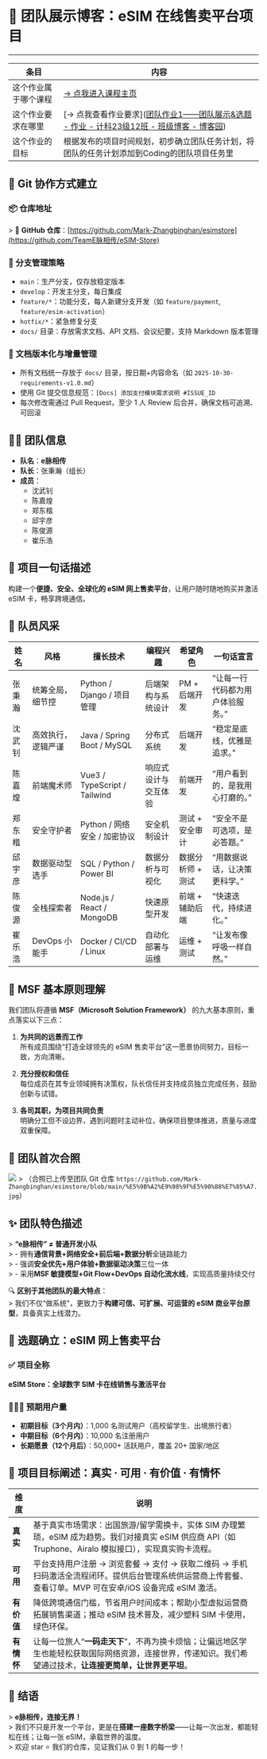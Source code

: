 # 🚀 团队展示博客：eSIM 在线售卖平台项目

---

| 条目                 | 内容                                                         |
| -------------------- | ------------------------------------------------------------ |
| 这个作业属于哪个课程 | [→ 点我进入课程主页](https://edu.cnblogs.com/campus/gdgy/Class12Grade23ComputerScience) |
| 这个作业要求在哪里   | [→ 点我查看作业要求]([团队作业1——团队展示&选题 - 作业 - 计科23级12班 - 班级博客 - 博客园](https://edu.cnblogs.com/campus/gdgy/Class12Grade23ComputerScience/homework/13471)) |
| 这个作业的目标       | 根据发布的项目时间规划，初步确立团队任务计划，将团队的任务计划添加到Coding的团队项目任务里 |

## 🌱 Git 协作方式建立

### 📦 仓库地址

&gt; 🔗 **GitHub 仓库**：[https://github.com/Mark-Zhangbinghan/esimstore](https://github.com/TeamE脉相传/eSIM-Store)  

### 🔧 分支管理策略

- `main`：生产分支，仅存放稳定版本
- `develop`：开发主分支，每日集成
- `feature/*`：功能分支，每人新建分支开发（如 `feature/payment`, `feature/esim-activation`）
- `hotfix/*`：紧急修复分支
- `docs/` 目录：存放需求文档、API 文档、会议纪要，支持 Markdown 版本管理

### 📄 文档版本化与增量管理

- 所有文档统一存放于 `docs/` 目录，按日期+内容命名（如 `2025-10-30-requirements-v1.0.md`）
- 使用 Git 提交信息规范：`[Docs] 添加支付模块需求说明 #ISSUE_ID`
- 每次修改需通过 Pull Request，至少 1 人 Review 后合并，确保文档可追溯、可回滚



## 🧑‍💻 团队信息

- **队名**：**e脉相传**
- **队长**：张秉瀚（组长）
- **成员**：
  - 沈武钊
  - 陈嘉煌
  - 郑东楷
  - 邱宇彦
  - 陈俊源
  - 崔乐浩
  
  

## 🎯 项目一句话描述
构建一个**便捷、安全、全球化的 eSIM 网上售卖平台**，让用户随时随地购买并激活 eSIM 卡，畅享跨境通信。



## 👤 队员风采

| 姓名   | 风格               | 擅长技术                     | 编程兴趣             | 希望角色          | 一句话宣言                       |
| ------ | ------------------ | ---------------------------- | -------------------- | ----------------- | -------------------------------- |
| 张秉瀚 | 统筹全局，细节控   | Python / Django / 项目管理   | 后端架构与系统设计   | PM + 后端开发     | “让每一行代码都为用户体验服务。” |
| 沈武钊 | 高效执行，逻辑严谨 | Java / Spring Boot / MySQL   | 分布式系统           | 后端开发          | “稳定是底线，优雅是追求。”       |
| 陈嘉煌 | 前端魔术师         | Vue3 / TypeScript / Tailwind | 响应式设计与交互体验 | 前端开发          | “用户看到的，是我用心打磨的。”   |
| 郑东楷 | 安全守护者         | Python / 网络安全 / 加密协议 | 安全机制设计         | 测试 + 安全审计   | “安全不是可选项，是必答题。”     |
| 邱宇彦 | 数据驱动型选手     | SQL / Python / Power BI      | 数据分析与可视化     | 数据分析师 + 测试 | “用数据说话，让决策更科学。”     |
| 陈俊源 | 全栈探索者         | Node.js / React / MongoDB    | 快速原型开发         | 前端 + 辅助后端   | “快速迭代，持续进化。”           |
| 崔乐浩 | DevOps 小能手      | Docker / CI/CD / Linux       | 自动化部署与运维     | 运维 + 测试       | “让发布像呼吸一样自然。”         |



## 📖 MSF 基本原则理解

我们团队将遵循 **MSF（Microsoft Solution Framework）** 的九大基本原则，重点落实以下三点：

1. **为共同的远景而工作**  
   所有成员围绕“打造全球领先的 eSIM 售卖平台”这一愿景协同努力，目标一致，方向清晰。

2. **充分授权和信任**  
   每位成员在其专业领域拥有决策权，队长信任并支持成员独立完成任务，鼓励创新与试错。

3. **各司其职，为项目共同负责**  
   明确分工但不设边界，遇到问题时主动补位，确保项目整体推进，质量与进度双重保障。



## 📸 团队首次合照

![](https://github.com/Mark-Zhangbinghan/esimstore/blob/main/%E5%9B%A2%E9%98%9F%E5%90%88%E7%85%A7.jpg)
&gt; （合照已上传至团队 Git 仓库 `https://github.com/Mark-Zhangbinghan/esimstore/blob/main/%E5%9B%A2%E9%98%9F%E5%90%88%E7%85%A7.jpg`）



## ✨ 团队特色描述

&gt; **“e脉相传” ≠ 普通开发小队**  
&gt; - 拥有**通信背景+网络安全+前后端+数据分析**全链路能力  
&gt; - 强调**安全优先+用户体验+数据驱动决策**三位一体  
&gt; - 采用**MSF 敏捷模型+Git Flow+DevOps 自动化流水线**，实现高质量持续交付  

🔍 **区别于其他团队的最大特点**：  
&gt; 我们不仅“做系统”，更致力于**构建可信、可扩展、可运营的 eSIM 商业平台原型**，具备真实上线潜力。



## 📌 选题确立：eSIM 网上售卖平台

### ✅ 项目全称
**eSIM Store：全球数字 SIM 卡在线销售与激活平台**

### 🧑‍🤝‍🧑 预期用户量
- **初期目标（3个月内）**：1,000 名测试用户（高校留学生、出境旅行者）
- **中期目标（6个月内）**：10,000 名注册用户
- **长期愿景（12个月后）**：50,000+ 活跃用户，覆盖 20+ 国家/地区



## 🎯 项目目标阐述：真实 · 可用 · 有价值 · 有情怀

| 维度       | 说明                                                         |
| ---------- | ------------------------------------------------------------ |
| **真实**   | 基于真实市场需求：出国旅游/留学需换卡，实体 SIM 办理繁琐，eSIM 成为趋势。我们对接真实 eSIM 供应商 API（如 Truphone、Airalo 模拟接口），实现真实购卡流程。 |
| **可用**   | 平台支持用户注册 → 浏览套餐 → 支付 → 获取二维码 → 手机扫码激活全流程闭环。提供后台管理系统供运营商上传套餐、查看订单。MVP 可在安卓/iOS 设备完成 eSIM 激活。 |
| **有价值** | 降低跨境通信门槛，节省用户时间成本；帮助小型虚拟运营商拓展销售渠道；推动 eSIM 技术普及，减少塑料 SIM 卡使用，绿色环保。 |
| **有情怀** | 让每一位旅人“**一码走天下**”，不再为换卡烦恼；让偏远地区学生也能轻松获取国际网络资源，连接世界，传递知识。我们希望通过技术，**让连接更简单，让世界更平坦**。 |



## 📣 结语

&gt; **e脉相传，连接无界！**  
&gt; 我们不只是开发一个平台，更是在**搭建一座数字桥梁**——让每一次出发，都能轻松在线；让每一张 eSIM，承载世界的温度。  
&gt; 欢迎 star ⭐ 我们的仓库，见证我们从 0 到 1 的每一步！